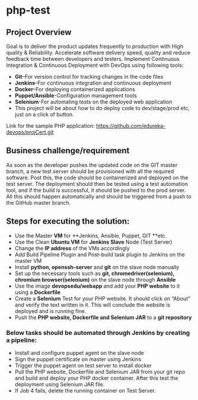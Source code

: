 # php-test
## Project Overview
Goal is to deliver the product updates frequently to production with High quality & Reliability. 
Accelerate software delivery speed, quality and reduce feedback time between developers and testers.
Implement Continuous Integration & Continuous Deployment with DevOps using following tools: 
- **Git**–For version control for tracking changes in the code files
- **Jenkins**–For continuous integration and continuous deployment
- **Docker**–For deploying containerized applications
- **Puppet/Ansible**-Configuration management tools
- **Selenium**-For automating tests on the deployed web application
- This project will be about how to do deploy code to dev/stage/prod etc, just on a click of button.

Link for the sample PHP application: https://github.com/edureka-devops/projCert.git

## Business challenge/requirement
As soon as the developer pushes the updated code on the GIT master branch, a new test server should be provisioned with all the 
required software. Post this, the code should be containerized and deployed on the test server.
The deployment should then be tested using a test automation tool, and if the build is successful,
it should be pushed to the prod server.
All this should happen automatically and should be triggered from a push to the GitHub master branch.  

## Steps for executing the solution:
- Use the Master **VM** for **Jenkins, Ansible, Puppet, GIT **etc.
- Use the Clean **Ubuntu VM** for **Jenkins Slave** Node (Test Server)
- Change the **IP address** of the VMs accordingly
- Add Build Pipeline Plugin and Post-build task plugin to Jenkins on the master VM
- Install **python, openssh-server** and **git** on the slave node manually
- Set up the necessary tools such as **git, chromedriver(selenium), chromium browser(selenium)** on the slave node through **Ansible**
- Use the image **devopsedu/webapp** and add your **PHP website** to it using a **Dockerfile**
- Create a **Selenium** Test for your PHP website. It should click on “About” and verify the text written in it. This will conclude the website is deployed and is running fine.
- Push the **PHP website, Dockerfile and Selenium JAR** to a **git repository** 
### Below tasks should be automated through Jenkins by creating a pipeline:
- Install and configure puppet agent on the slave node 
- Sign the puppet certificate on master using Jenkins
- Trigger the puppet agent on test server to install docker 
- Pull the PHP website, Dockerfile and Selenium JAR from your git repo and build and deploy your PHP docker container. After this test the deployment using Selenium JAR file. 
- If Job 4 fails, delete the running container on Test Server.

